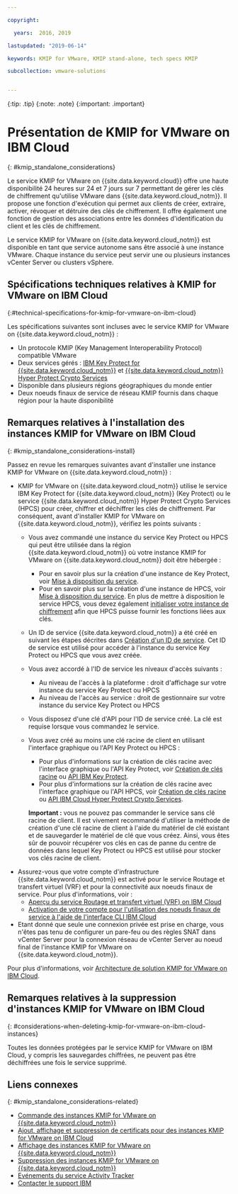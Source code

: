 ```yaml
---

copyright:

  years:  2016, 2019

lastupdated: "2019-06-14"

keywords: KMIP for VMware, KMIP stand-alone, tech specs KMIP

subcollection: vmware-solutions


---
```


{:tip: .tip}
{:note: .note}
{:important: .important}

# Présentation de KMIP for VMware on IBM Cloud
{: #kmip_standalone_considerations}

Le service KMIP for VMware on {{site.data.keyword.cloud}} offre une haute disponibilité 24 heures sur 24 et 7 jours sur 7 permettant de gérer les clés de chiffrement qu'utilise VMware dans {{site.data.keyword.cloud_notm}}. Il propose une fonction d'exécution qui permet aux clients de créer, extraire, activer, révoquer et détruire des clés de chiffrement. Il offre également une fonction de gestion des associations entre les données d'identification du client et les clés de chiffrement.

Le service KMIP for VMware on {{site.data.keyword.cloud_notm}} est disponible en tant que service autonome sans être associé à une instance VMware. Chaque instance du service peut servir une ou plusieurs instances vCenter Server ou clusters vSphere.

## Spécifications techniques relatives à KMIP for VMware on IBM Cloud
{:#technical-specifications-for-kmip-for-vmware-on-ibm-cloud}

Les spécifications suivantes sont incluses avec le service KMIP for VMware on {{site.data.keyword.cloud_notm}} :

* Un protocole KMIP (Key Management Interoperability Protocol) compatible VMware
* Deux services gérés : [IBM Key Protect for {{site.data.keyword.cloud_notm}}](https://cloud.ibm.com/catalog/services/key-protect) et [{{site.data.keyword.cloud_notm}} Hyper Protect Crypto Services](https://cloud.ibm.com/catalog/services/hyper-protect-crypto-services)
* Disponible dans plusieurs régions géographiques du monde entier
* Deux noeuds finaux de service de réseau KMIP fournis dans chaque région pour la haute disponibilité

## Remarques relatives à l'installation des instances KMIP for VMware on IBM Cloud
{: #kmip_standalone_considerations-install}

Passez en revue les remarques suivantes avant d'installer une instance KMIP for VMware on {{site.data.keyword.cloud_notm}} :

* KMIP for VMware on {{site.data.keyword.cloud_notm}} utilise le service IBM Key Protect for {{site.data.keyword.cloud_notm}} (Key Protect) ou le service {{site.data.keyword.cloud_notm}} Hyper Protect Crypto Services (HPCS) pour créer, chiffrer et déchiffrer les clés de chiffrement. Par conséquent, avant d'installer KMIP for VMware on {{site.data.keyword.cloud_notm}}, vérifiez les points suivants :
   * Vous avez commandé une instance du service Key Protect ou HPCS qui peut être utilisée dans la région {{site.data.keyword.cloud_notm}} où votre instance KMIP for VMware on {{site.data.keyword.cloud_notm}} doit être hébergée :
      * Pour en savoir plus sur la création d'une instance de Key Protect, voir [Mise à disposition du service](/docs/services/key-protect?topic=key-protect-provision).
      * Pour en savoir plus sur la création d'une instance de HPCS, voir [Mise à disposition du service](/docs/services/hs-crypto?topic=hs-crypto-provision#provision). En plus de mettre à disposition le service HPCS, vous devez également [initialiser votre instance de chiffrement](/docs/services/hs-crypto?topic=hs-crypto-initialize-hsm#initialize-hsm) afin que HPCS puisse fournir les fonctions liées aux clés.
   * Un ID de service {{site.data.keyword.cloud_notm}} a été créé en suivant les étapes décrites dans [Création d'un ID de service](/docs/iam?topic=iam-serviceids). Cet ID de service est utilisé pour accéder à l'instance du service Key Protect ou HPCS que vous avez créée.
   * Vous avez accordé à l'ID de service les niveaux d'accès suivants :
      * Au niveau de l'accès à la plateforme : droit d'affichage sur votre instance du service Key Protect ou HPCS
      * Au niveau de l'accès au service : droit de gestionnaire sur votre instance du service Key Protect ou HPCS
   * Vous disposez d'une clé d'API pour l'ID de service créé. La clé est requise lorsque vous commandez le service.
   * Vous avez créé au moins une clé racine de client en utilisant l'interface graphique ou l'API Key Protect ou HPCS :
      * Pour plus d'informations sur la création de clés racine avec l'interface graphique ou l'API Key Protect, voir [Création de clés racine](/docs/services/key-protect?topic=key-protect-create-root-keys#create-root-keys) ou [API IBM Key Protect](https://cloud.ibm.com/apidocs/key-protect).
      * Pour plus d'informations sur la création de clés racine avec l'interface graphique ou l'API HPCS, voir [Création de clés racine](/docs/hs-crypto/get-started?topic=hs-crypto-create-root-keys) ou [API IBM Cloud Hyper Protect Crypto Services](https://cloud.ibm.com/apidocs/hs-crypto).

     **Important :** vous ne pouvez pas commander le service sans clé racine de client. Il est vivement recommandé d'utiliser la méthode de création d'une clé racine de client à l'aide du matériel de clé existant et de sauvegarder le matériel de clé que vous créez. Ainsi, vous êtes sûr de pouvoir récupérer vos clés en cas de panne du centre de données dans lequel Key Protect ou HPCS est utilisé pour stocker vos clés racine de client.
* Assurez-vous que votre compte d'infrastructure {{site.data.keyword.cloud_notm}} est activé pour le service Routage et transfert virtuel (VRF) et pour la connectivité aux noeuds finaux de service. Pour plus d'informations, voir :
   * [Aperçu du service Routage et transfert virtuel (VRF) on IBM Cloud](/docs/infrastructure/direct-link?topic=direct-link-overview-of-virtual-routing-and-forwarding-vrf-on-ibm-cloud)
   * [Activation de votre compte pour l'utilisation des noeuds finaux de service à l'aide de l'interface CLI IBM Cloud](/docs/services/service-endpoint?topic=service-endpoint-getting-started#cs_cli_install_steps)
* Etant donné que seule une connexion privée est prise en charge, vous n'êtes pas tenu de configurer un pare-feu ou des règles SNAT dans vCenter Server pour la connexion réseau de vCenter Server au noeud final de l'instance KMIP for VMware on {{site.data.keyword.cloud_notm}}.

Pour plus d'informations, voir [Architecture de solution KMIP for VMware on IBM Cloud](/docs/services/vmwaresolutions/archiref/kmip?topic=vmware-solutions-kmip-overview).

## Remarques relatives à la suppression d'instances KMIP for VMware on IBM Cloud
{: #considerations-when-deleting-kmip-for-vmware-on-ibm-cloud-instances}

Toutes les données protégées par le service KMIP for VMware on IBM Cloud, y compris les sauvegardes chiffrées, ne peuvent pas être déchiffrées une fois le service supprimé.

## Liens connexes
{: #kmip_standalone_considerations-related}

* [Commande des instances KMIP for VMware on {{site.data.keyword.cloud_notm}}](/docs/services/vmwaresolutions/services?topic=vmware-solutions-kmip_standalone_ordering)
* [Ajout, affichage et suppression de certificats pour des instances KMIP for VMware on IBM Cloud](/docs/services/vmwaresolutions/services?topic=vmware-solutions-kmip_standalone_addingdeletingcert)
* [Affichage des instances KMIP for VMware on {{site.data.keyword.cloud_notm}}](/docs/services/vmwaresolutions/services?topic=vmware-solutions-kmip_standalone_viewing)
* [Suppression des instances KMIP for VMware on {{site.data.keyword.cloud_notm}}](/docs/services/vmwaresolutions/services?topic=vmware-solutions-kmip_standalone_deleting)
* [Evénements du service Activity Tracker](/docs/services/vmwaresolutions/vmonic?topic=vmware-solutions-at-events)
* [Contacter le support IBM](/docs/services/vmwaresolutions/vmonic?topic=vmware-solutions-trbl_support)
